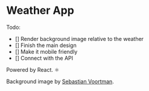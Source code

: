 # Weather App

Todo:

- [] Render background image relative to the weather
- [] Finish the main design
- [] Make it mobile friendly
- [] Connect with the API

Powered by React. ⚛️

Background image by [Sebastian Voortman](pexels.com/@sebastian).
